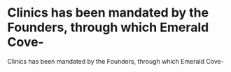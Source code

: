 # Clinics has been mandated by the Founders, through which Emerald Cove-

Clinics has been mandated by the Founders, through which Emerald Cove-